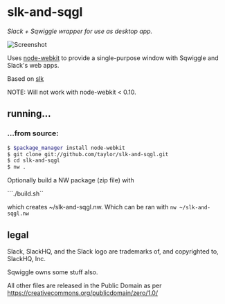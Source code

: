 # slk-and-sqgl

_Slack + Sqwiggle wrapper for use as desktop app._

![Screenshot](http://i.imgur.com/AzZ7y5A.png)

Uses [node-webkit] to provide a single-purpose window
with Sqwiggle and Slack's web apps.

Based on [slk](https://github.com/passcod/slk)

NOTE: Will not work with node-webkit < 0.10.

[node-webkit]: https://github.com/rogerwang/node-webkit
[release]: https://github.com/taylor/slk-and-sqgl/releases

## running…

### …from source:

```bash
$ $package_manager install node-webkit
$ git clone git://github.com/taylor/slk-and-sqgl.git
$ cd slk-and-sqgl
$ nw .
```
Optionally build a NW package (zip file) with

```./build.sh``

which creates ~/slk-and-sqgl.nw.  Which can be ran with `nw ~/slk-and-sqgl.nw`

## legal

Slack, SlackHQ, and the Slack logo are trademarks
of, and copyrighted to, SlackHQ, Inc.

Sqwiggle owns some stuff also.

All other files are released in the Public Domain as per
https://creativecommons.org/publicdomain/zero/1.0/
